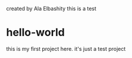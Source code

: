 created by Ala Elbashity
this is a test
# hello-world
this is my first project here. it's just a test project
